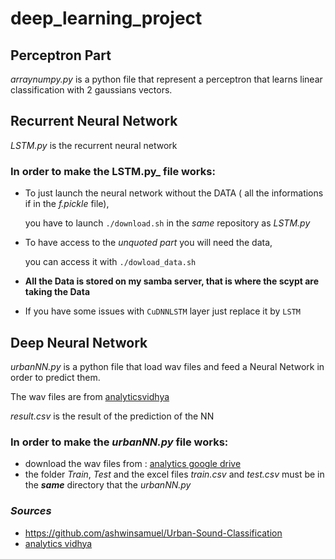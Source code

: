 # deep_learning_project

## **Perceptron Part**

_arraynumpy.py_ is a python file that represent a perceptron that learns linear classification with 2 gaussians vectors.

## **Recurrent Neural Network**

_LSTM.py_ is the recurrent neural network

### **In order to make the LSTM.py_ file works:**
- To just launch the neural network without the DATA ( all the informations if in the _f.pickle_ file),
  
  you have to launch `./download.sh` in the *same* repository as _LSTM.py_

- To have access to the *unquoted part* you will need the data,

  you can access it with `./dowload_data.sh`

- **All the Data is stored on my samba server, that is where the scypt are taking the Data**

- If you have some issues with `CuDNNLSTM` layer just replace it by `LSTM` 

## **Deep Neural Network**

_urbanNN.py_ is a python file that load wav files and feed a Neural Network in order to predict them.

The wav files are from [analyticsvidhya](https://datahack.analyticsvidhya.com/contest/practice-problem-urban-sound-classification/)

_result.csv_ is the result of the prediction of the NN
### **In order to make the _urbanNN.py_ file works:**

- download the wav files from : [analytics google drive](https://drive.google.com/drive/folders/0By0bAi7hOBAFUHVXd1JCN3MwTEU)
- the folder _Train_, _Test_ and the excel files _train.csv_ and _test.csv_ must be in the **_same_** directory that the _urbanNN.py_


### *Sources*
- https://github.com/ashwinsamuel/Urban-Sound-Classification
- [analytics vidhya](https://www.analyticsvidhya.com/blog/2017/08/audio-voice-processing-deep-learning/)

